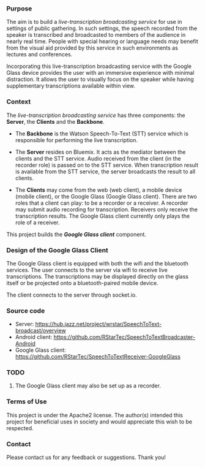 
### Purpose

The aim is to build a <i>live-transcription broadcasting service</i> for use in settings 
of public gathering. In such settings, the speech recorded from the speaker is transcribed 
and broadcasted to members of the audience in nearly real time. People with special hearing 
or language needs may benefit from the visual aid provided by this service in such environments 
as lectures and conferences.

Incorporating this live-transcription broadcasting service with the Google Glass device provides
the user with an immersive experience with minimal distraction. It allows the user to visually
focus on the speaker while having supplementary transcriptions available within view.

### Context

The <i>live-transcription broadcasting service</i> has three components: the <b>Server</b>, the
<b>Clients</b> and the <b>Backbone</b>.

- The <b>Backbone</b> is the Watson Speech-To-Text (STT) service which is responsible for performing 
the live transcription.

- The <b>Server</b> resides on Bluemix. It acts as the mediator between the clients and the STT service. 
Audio received from the client (in the recorder role) is passed on to the STT service. When 
transcription result is available from the STT service, the server broadcasts the result to all 
clients.

- The <b>Clients</b> may come from the web (web client), a mobile device (mobile client), or the Google 
Glass (Google Glass client).
There are two roles that a client can play: to be a recorder or a receiver. A recorder may submit audio
recording for transcription. Receivers only receive the transcription results. The Google Glass client
currently only plays the role of a receiver.

This project builds the <b><i>Google Glass client</i></b> component.


### Design of the Google Glass Client

The Google Glass client is equipped with both the wifi and the bluetooth services. The user connects
to the server via wifi to receive live transcriptions. The transcriptions may be displayed directly
on the glass itself or be projected onto a bluetooth-paired mobile device.

The client connects to the server through socket.io.


### Source code

- Server: https://hub.jazz.net/project/wrstar/SpeechToText-broadcast/overview
- Android client: https://github.com/RStarTec/SpeechToTextBroadcaster-Android
- Google Glass client: https://github.com/RStarTec/SpeechToTextReceiver-GoogleGlass

### TODO

1. The Google Glass client may also be set up as a recorder.

### Terms of Use

This project is under the Apache2 license. 
The author(s) intended this project for beneficial uses in society and would appreciate this 
wish to be respected.

### Contact

Please contact us for any feedback or suggestions. Thank you!

